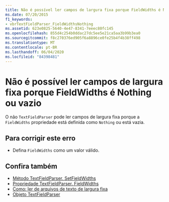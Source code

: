 ```yaml
---
title: Não é possível ler campos de largura fixa porque FieldWidths é Nothing ou vazio
ms.date: 07/20/2015
f1_keywords:
- vbrTextFieldParser_FieldWidthsNothing
ms.assetid: 623e0825-5640-4e47-8341-7eeec80fc145
ms.openlocfilehash: 855d4c254b0ddac27dc5ee5e21ca5aa3b99b3ea0
ms.sourcegitcommit: f8c270376ed905f6a8896ce0fe25b4f4b38ff498
ms.translationtype: MT
ms.contentlocale: pt-BR
ms.lasthandoff: 06/04/2020
ms.locfileid: "84398481"
---
```

# <a name="unable-to-read-fixed-width-fields-because-fieldwidths-is-nothing-or-empty"></a>Não é possível ler campos de largura fixa porque FieldWidths é Nothing ou vazio
O não `TextFieldParser` pode ler campos de largura fixa porque a `FieldWidths` propriedade está definida como `Nothing` ou está vazia.  
  
## <a name="to-correct-this-error"></a>Para corrigir este erro  
  
- Defina `FieldWidths` como um valor válido.  
  
## <a name="see-also"></a>Confira também

- [Método TextFieldParser. SetFieldWidths](xref:Microsoft.VisualBasic.FileIO.TextFieldParser.SetFieldWidths%2A)
- [Propriedade TextFieldParser. FieldWidths](xref:Microsoft.VisualBasic.FileIO.TextFieldParser.FieldWidths%2A)
- [Como: ler de arquivos de texto de largura fixa](../developing-apps/programming/drives-directories-files/how-to-read-from-fixed-width-text-files.md)
- [Objeto TextFieldParser](../language-reference/objects/textfieldparser-object.md)
